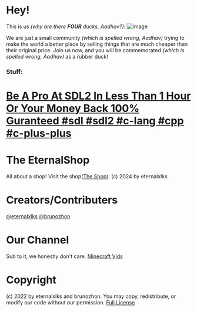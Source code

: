 # Hey! 
This is us *(why are there **FOUR** ducks, Aadhav?)*:
![image](https://github.com/user-attachments/assets/ed3b9fc9-bbd7-4693-9c07-584602bcf9e4)

We are just a small community *(which is spelled wrong, Aadhav)* trying to make the world a better place by selling things that are much cheaper than their original price.
Join us now, and you will be commemorated *(which is spelled wrong, Aadhav)* as a rubber duck!
### Stuff:
# [Be A Pro At SDL2 In Less Than 1 Hour Or Your Money Back 100% Guranteed #sdl #sdl2 #c-lang #cpp #c-plus-plus](https://github.com/The-EternalShop/learn-sdl2-in-1-hour-easy)

# The EternalShop

All about a shop! Visit the shop([The Shop](https://eternalxlks.github.io//EternalShop/)).
(c) 2024 by eternalxlks 

# Creators/Contributers
[@eternalxlks](https://github.com/eternalxlks)
[@brunozhon](https://github.com/brunozhon)

# Our Channel
Sub to it, we honestly don't care.
[Minecraft Vids](https://www.youtube.com/@a_duck_plays_minecraft/videos)


# Copyright
(c) 2022 by eternalxlks and brunozhon. You may copy, redistribute, or modify our code without our permission.
[Full License](https://github.com/The-EternalShop/LICENSE/blob/main/README.md)
